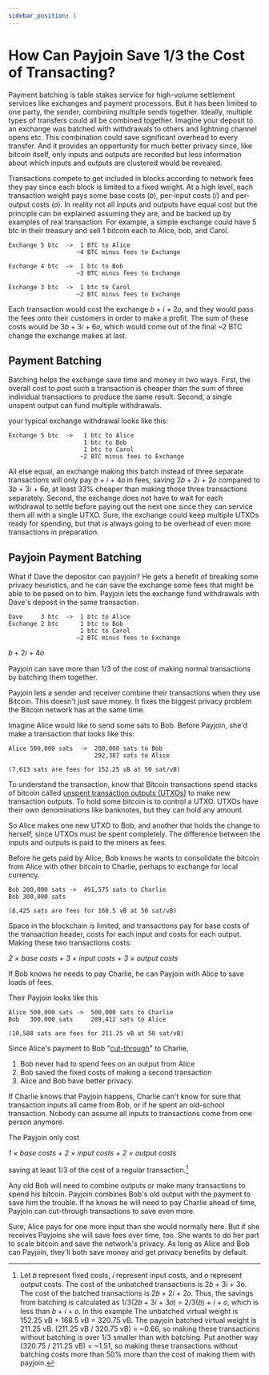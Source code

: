 ```yaml
---
sidebar_position: 1
---
```


# How Can Payjoin Save 1/3 the Cost of Transacting?

Payment batching is table stakes service for high-volume settlement services like exchanges and payment processors. But it has been limited to one party, the sender, combining multiple sends together. Ideally, multiple types of transfers could all be combined together. Imagine your deposit to an exchange was batched with withdrawals to others and lightning channel opens etc. This combination could save significant overhead to every transfer. And it provides an opportunity for much better privacy since, like bitcoin itself, only inputs and outputs are recorded but less information about which inputs and outputs are clustered would be revealed.

Transactions compete to get included in blocks according to network fees they pay since each block is limited to a fixed weight. At a high level, each transaction weight pays some base costs (𝑏), per-input costs (𝑖) and per-output costs (𝑜). In reality not all inputs and outputs have equal cost but the principle can be explained assuming they are, and be backed up by examples of real transaction. For example, a simple exchange could have 5 btc in their treasury and sell 1 bitcoin each to Alice, bob, and Carol.

```
Exchange 5 btc  ->  1 BTC to Alice
                   ~4 BTC minus fees to Exchange
```

```
Exchange 4 btc  ->  1 btc to Bob
                   ~3 BTC minus fees to Exchange
```

```
Exchange 3 btc  ->  1 btc to Carol
                   ~2 BTC minus fees to Exchange
```

Each transaction would cost the exchange 𝑏 + 𝑖 + 2𝑜, and they would pass the fees onto their customers in order to make a profit. The sum of these costs would be 3𝑏 + 3𝑖 + 6𝑜, which would come out of the final ~2 BTC change the exchange makes at last.

## Payment Batching

Batching helps the exchange save time and money in two ways. First, the overall cost to post such a transaction is cheaper than the sum of three individual transactions to produce the same result. Second, a single unspent output can fund multiple withdrawals.

your typical exchange withdrawal looks like this:

```
Exchange 5 btc  ->   1 btc to Alice
                     1 btc to Bob
                     1 btc to Carol
                    ~2 BTC minus fees to Exchange
```

All else equal, an exchange making this batch instead of three separate transactions will only pay 𝑏 + 𝑖 + 4𝑜 in fees, saving 2𝑏 + 2𝑖 + 2𝑜 compared to 3𝑏 + 3𝑖 + 6𝑜, at least 33% cheaper than making those three transactions separately. Second, the exchange does not have to wait for each withdrawal to settle before paying out the next one since they can service them all with a single UTXO. Sure, the exchange could keep multiple UTXOs ready for spending, but that is always going to be overhead of even more transactions in preparation.

## Payjoin Payment Batching

What if Dave the depositor can payjoin? He gets a benefit of breaking some privacy heuristics, and he can save the exchange some fees that might be able to be pased on to him. Payjoin lets the exchange fund withdrawals with Dave's deposit in the same transaction.

```
Dave     3 btc  ->  1 btc to Alice
Exchange 2 btc      1 btc to Bob
                    1 btc to Carol
                   ~2 BTC minus fees to Exchange
```

𝑏 + 2𝑖 + 4𝑜

Payjoin can save more than 1/3 of the cost of making normal transactions by batching them together.

Payjoin lets a sender and receiver combine their transactions when they use Bitcoin. This doesn't just save money. It fixes the biggest privacy problem the Bitcoin network has at the same time.

Imagine Alice would like to send some sats to Bob. Before Payjoin, she'd make a transaction that looks like this:

```
Alice 500,000 sats  ->  200,000 sats to Bob
                        292,387 sats to Alice

(7,613 sats are fees for 152.25 vB at 50 sat/vB)
```

To understand the transaction, know that Bitcoin transactions spend stacks of bitcoin called [unspent transaction outputs (UTXOs)](https://unchained.com/blog/what-is-a-utxo-bitcoin/) to make new transaction outputs. To hold some bitcoin is to control a UTXO. UTXOs have their own denominations like banknotes, but they can hold any amount.

So Alice makes one new UTXO to Bob, and another that holds the change to herself, since UTXOs must be spent completely. The difference between the inputs and outputs is paid to the miners as fees.

Before he gets paid by Alice, Bob knows he wants to consolidate the bitcoin from Alice with other bitcoin to Charlie, perhaps to exchange for local currency.

```
Bob 200,000 sats ->  491,575 sats to Charlie
Bob 300,000 sats 

(8,425 sats are fees for 168.5 vB at 50 sat/vB)
```

Space in the blockchain is limited, and transactions pay for base costs of the transaction header, costs for each input and costs for each output. Making these two transactions costs:

*2 × base costs + 3 × input costs + 3 × output costs*

If Bob knows he needs to pay Charlie, he can Payjoin with Alice to save loads of fees.

Their Payjoin looks like this

```
Alice 500,000 sats ->  500,000 sats to Charlie
Bob   300,000 sats     289,412 sats to Alice

(10,588 sats are fees for 211.25 vB at 50 sat/vB)
```

Since Alice's payment to Bob "[cut-through](https://bitcointalk.org/index.php?topic=281848.0)" to Charlie,

1. Bob never had to spend fees on an output from Alice
2. Bob saved the fixed costs of making a second transaction
3. Alice and Bob have better privacy.

If Charlie knows that Payjoin happens, Charlie can't know for sure that transaction inputs all came from Bob, or if he spent an old-school transaction. Nobody can assume all inputs to transactions come from one person anymore.

The Payjoin only cost

*1 × base costs + 2 × input costs + 2 × output costs*

saving at least 1/3 of the cost of a regular transaction.[^1]

Any old Bob will need to combine outputs or make many transactions to spend his bitcoin. Payjoin combines Bob's old output with the payment to save him the trouble. If he knows he will need to pay Charlie ahead of time, Payjoin can cut-through transactions to save even more.

Sure, Alice pays for one more input than she would normally here. But if she receives Payjoins she will save fees over time, too. She wants to do her part to scale bitcoin and save the network's privacy. As long as Alice and Bob can Payjoin, they'll both save money and get privacy benefits by default.

[^1]: Let 𝑏 represent fixed costs, 𝑖 represent input costs, and 𝑜 represent output costs. The cost of the unbatched transactions is 2𝑏 + 3i + 3o. The cost of the batched transactions is 2𝑏 + 2𝑖 + 2𝑜. Thus, the savings from batching is calculated as 1/3(2𝑏 + 3𝑖 + 3𝑜) = 2/3(𝑏) + 𝑖 + 𝑜, which is less than 𝑏 + 𝑖 + 𝑜. In this example The unbatched virtual weight is 152.25 vB + 168.5 vB = 320.75 vB. The payjoin batched virtual weight is 211.25 vB. (211.25 vB / 320.75 vB) = ~0.66, so making these transactions without batching is over 1/3 smaller than with batching. Put another way (320.75 / 211.25 vB) = ~1.51, so making these transactions without batching costs more than 50% more than the cost of making them with payjoin.


